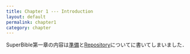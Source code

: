 ```yaml
---
title: Chapter 1 --- Introduction
layout: default
permalink: chapter1
category: chapter
---
```


SuperBible第一章の内容は[準備]({{site.baseurl}}/preparation)と[Repository]({{site.baseurl}}/repository)についてに書いてしまいました．
